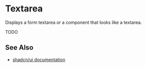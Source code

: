 # Textarea

Displays a form textarea or a component that looks like a textarea.

TODO

## See Also

-   [shadcn/ui documentation](https://ui.shadcn.com/docs/components/textarea)

